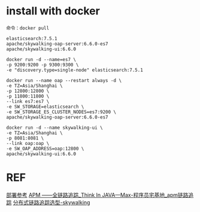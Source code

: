 # install with docker
```
命令：docker pull

elasticsearch:7.5.1
apache/skywalking-oap-server:6.6.0-es7
apache/skywalking-ui:6.6.0

docker run -d --name=es7 \
-p 9200:9200 -p 9300:9300 \
-e "discovery.type=single-node" elasticsearch:7.5.1

docker run --name oap --restart always -d \
-e TZ=Asia/Shanghai \
-p 12800:12800 \
-p 11800:11800 \
--link es7:es7 \
-e SW_STORAGE=elasticsearch \
-e SW_STORAGE_ES_CLUSTER_NODES=es7:9200 \
apache/skywalking-oap-server:6.6.0-es7

docker run -d --name skywalking-ui \
-e TZ=Asia/Shanghai \
-p 8081:8081 \
--link oap:oap \
-e SW_OAP_ADDRESS=oap:12800 \
apache/skywalking-ui:6.6.0

```

# REF
[部署参考](https://blog.csdn.net/OptimusPP/article/details/106425807)
[APM ——全链路追踪_Think In JAVA—Max-程序员宅基地_apm链路追踪](https://www.cxyzjd.com/article/Daybreak1209/98070997)
[分布式链路追踪选型-skywalking](https://blog.51cto.com/u_15162069/2901380)